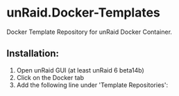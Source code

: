 # unRaid.Docker-Templates
Docker Template Repository for unRaid Docker Container.

## Installation:

1. Open unRaid GUI (at least unRaid 6 beta14b)
2. Click on the Docker tab
3. Add the following line under 'Template Repositories':
